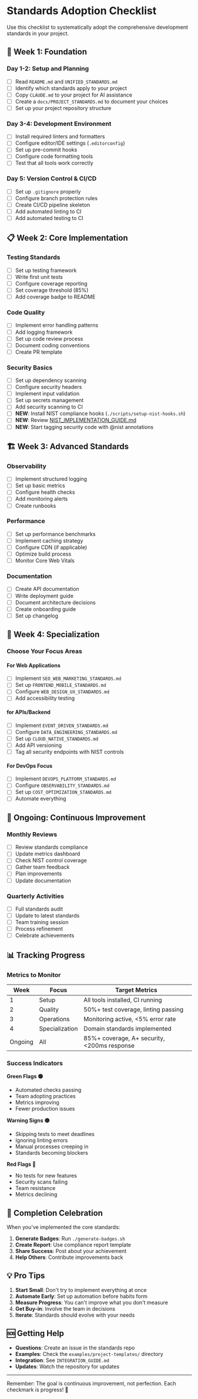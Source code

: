 # Standards Adoption Checklist

Use this checklist to systematically adopt the comprehensive development standards in your project.

## 🚀 Week 1: Foundation

### Day 1-2: Setup and Planning
- [ ] Read `README.md` and `UNIFIED_STANDARDS.md`
- [ ] Identify which standards apply to your project
- [ ] Copy `CLAUDE.md` to your project for AI assistance
- [ ] Create a `docs/PROJECT_STANDARDS.md` to document your choices
- [ ] Set up your project repository structure

### Day 3-4: Development Environment
- [ ] Install required linters and formatters
- [ ] Configure editor/IDE settings (`.editorconfig`)
- [ ] Set up pre-commit hooks
- [ ] Configure code formatting tools
- [ ] Test that all tools work correctly

### Day 5: Version Control & CI/CD
- [ ] Set up `.gitignore` properly
- [ ] Configure branch protection rules
- [ ] Create CI/CD pipeline skeleton
- [ ] Add automated linting to CI
- [ ] Add automated testing to CI

## 📋 Week 2: Core Implementation

### Testing Standards
- [ ] Set up testing framework
- [ ] Write first unit tests
- [ ] Configure coverage reporting
- [ ] Set coverage threshold (85%)
- [ ] Add coverage badge to README

### Code Quality
- [ ] Implement error handling patterns
- [ ] Add logging framework
- [ ] Set up code review process
- [ ] Document coding conventions
- [ ] Create PR template

### Security Basics
- [ ] Set up dependency scanning
- [ ] Configure security headers
- [ ] Implement input validation
- [ ] Set up secrets management
- [ ] Add security scanning to CI
- [ ] **NEW**: Install NIST compliance hooks (`./scripts/setup-nist-hooks.sh`)
- [ ] **NEW**: Review [NIST_IMPLEMENTATION_GUIDE.md](./NIST_IMPLEMENTATION_GUIDE.md)
- [ ] **NEW**: Start tagging security code with @nist annotations

## 🏗️ Week 3: Advanced Standards

### Observability
- [ ] Implement structured logging
- [ ] Set up basic metrics
- [ ] Configure health checks
- [ ] Add monitoring alerts
- [ ] Create runbooks

### Performance
- [ ] Set up performance benchmarks
- [ ] Implement caching strategy
- [ ] Configure CDN (if applicable)
- [ ] Optimize build process
- [ ] Monitor Core Web Vitals

### Documentation
- [ ] Create API documentation
- [ ] Write deployment guide
- [ ] Document architecture decisions
- [ ] Create onboarding guide
- [ ] Set up changelog

## 🎯 Week 4: Specialization

### Choose Your Focus Areas

#### For Web Applications
- [ ] Implement `SEO_WEB_MARKETING_STANDARDS.md`
- [ ] Set up `FRONTEND_MOBILE_STANDARDS.md`
- [ ] Configure `WEB_DESIGN_UX_STANDARDS.md`
- [ ] Add accessibility testing

#### for APIs/Backend
- [ ] Implement `EVENT_DRIVEN_STANDARDS.md`
- [ ] Configure `DATA_ENGINEERING_STANDARDS.md`
- [ ] Set up `CLOUD_NATIVE_STANDARDS.md`
- [ ] Add API versioning
- [ ] Tag all security endpoints with NIST controls

#### For DevOps Focus
- [ ] Implement `DEVOPS_PLATFORM_STANDARDS.md`
- [ ] Configure `OBSERVABILITY_STANDARDS.md`
- [ ] Set up `COST_OPTIMIZATION_STANDARDS.md`
- [ ] Automate everything

## 🔄 Ongoing: Continuous Improvement

### Monthly Reviews
- [ ] Review standards compliance
- [ ] Update metrics dashboard
- [ ] Check NIST control coverage
- [ ] Gather team feedback
- [ ] Plan improvements
- [ ] Update documentation

### Quarterly Activities
- [ ] Full standards audit
- [ ] Update to latest standards
- [ ] Team training session
- [ ] Process refinement
- [ ] Celebrate achievements

## 📊 Tracking Progress

### Metrics to Monitor

| Week | Focus | Target Metrics |
|------|-------|----------------|
| 1 | Setup | All tools installed, CI running |
| 2 | Quality | 50%+ test coverage, linting passing |
| 3 | Operations | Monitoring active, <5% error rate |
| 4 | Specialization | Domain standards implemented |
| Ongoing | All | 85%+ coverage, A+ security, <200ms response |

### Success Indicators

**Green Flags 🟢**
- Automated checks passing
- Team adopting practices
- Metrics improving
- Fewer production issues

**Warning Signs 🟡**
- Skipping tests to meet deadlines
- Ignoring linting errors
- Manual processes creeping in
- Standards becoming blockers

**Red Flags 🔴**
- No tests for new features
- Security scans failing
- Team resistance
- Metrics declining

## 🎉 Completion Celebration

When you've implemented the core standards:

1. **Generate Badges**: Run `./generate-badges.sh`
2. **Create Report**: Use compliance report template
3. **Share Success**: Post about your achievement
4. **Help Others**: Contribute improvements back

## 💡 Pro Tips

1. **Start Small**: Don't try to implement everything at once
2. **Automate Early**: Set up automation before habits form
3. **Measure Progress**: You can't improve what you don't measure
4. **Get Buy-in**: Involve the team in decisions
5. **Iterate**: Standards should evolve with your needs

## 🆘 Getting Help

- **Questions**: Create an issue in the standards repo
- **Examples**: Check the `examples/project-templates/` directory
- **Integration**: See `INTEGRATION_GUIDE.md`
- **Updates**: Watch the repository for updates

---

Remember: The goal is continuous improvement, not perfection. Each checkmark is progress! 🚀
